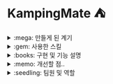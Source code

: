 # KampingMate ⛺
<details>
  <summary>
    :mega: 만들게 된 계기
  </summary>
  <br>

KampingMate는 캠핑 초보자들을 위한 종합적인 정보 제공을 목표로 하는 웹사이트입니다. 저희는 다음과 같은 이유로 이 홈페이지를 제작하게 되었습니다

캠핑 초보자를 위한 안내 필요성: 많은 사람들이 캠핑을 즐기기 위해 관련 정보를 찾고 있으나, 초보자들은 시작하기에 어려움을 겪을 수 있습니다. KampingMate는 이들에게 필요한 기본적인 정보와 가이드를 제공하여 캠핑을 쉽게 접근할 수 있도록 돕습니다.

캠핑장 추천과 정보 제공: 다양한 캠핑장에 대한 추천과 함께, 각 캠핑장의 특징, 시설, 예약 방법 등을 상세히 안내하여 사용자가 선택할 수 있도록 도와줍니다.

캠핑과 관련된 다양한 연관 정보 제공: 캠핑의 장비 준비, 안전 수칙, 자연 보호에 대한 정보 또한 제공하여 사용자가 안전하고 즐거운 캠핑 경험을 할 수 있도록 지원합니다.

초심자를 위한 특화된 서비스: KampingMate는 초보자들이 캠핑을 시작하고 즐기기 위한 필수적인 모든 정보를 한 곳에서 제공함으로써, 사용자들이 편리하게 캠핑에 참여할 수 있도록 합니다.

이와 같은 이유로 KampingMate는 캠핑을 좋아하는 사람들에게 유용한 정보를 제공하고, 캠핑 초보자들이 쉽게 즐길 수 있는 환경을 조성하고자 합니다.







</details>

<details>
  <summary>
    :gem: 사용한 스킬
  </summary>
  <br>

![ORACLE](https://img.shields.io/badge/Oracle-F80000?style=for-the-badge&logo=oracle&logoColor=black)
![JAVA](https://img.shields.io/badge/Java-ED8B00?style=for-the-badge&logo=openjdk&logoColor=white)
![JS](https://img.shields.io/badge/JavaScript-F7DF1E?style=for-the-badge&logo=JavaScript&logoColor=white)
![SPRING](https://img.shields.io/badge/Spring-6DB33F?style=for-the-badge&logo=spring&logoColor=white)
![CSS](https://img.shields.io/badge/CSS-239120?&style=for-the-badge&logo=css3&logoColor=white)<br>
![HTML](https://img.shields.io/badge/HTML-239120?style=for-the-badge&logo=html5&logoColor=white)
![JQUERY](https://img.shields.io/badge/jQuery-0769AD?style=for-the-badge&logo=jquery&logoColor=white)
![PYTHON](https://img.shields.io/badge/Python-14354C?style=for-the-badge&logo=python&logoColor=white)<br>
...
</details>

<details>
  <summary>
    :books: 구현 및 기능 설명
  </summary>
  <br>
   📽️<a href="https://www.canva.com/design/DAGJATX1u_Y/7HCcmqUqGlDUzPuIIvNsZQ/view?utm_content=DAGJATX1u_Y&utm_campaign=designshare&utm_medium=link&utm_source=editor"> [PPT 자료]</a>
    
로그인 페이지 : api를 통한 소셜 로그인 기능  
<img src="https://github.com/KampingMate/KampingMate/assets/167276559/2e8e50ac-db5c-4a8b-83f3-de3804aaa6b0" width="400" height="300">  
회원가입 페이지 : 이메일과 핸드폰으로 본인 인증 기능  
<img src="https://github.com/KampingMate/KampingMate/assets/167276559/1cf2f1d2-de93-47cc-b1dc-e7238bfe912e" width="400" height="300">
<img src="https://github.com/KampingMate/KampingMate/assets/167276559/01b46b35-7385-4437-8b71-5dc2e9f11ab7" width="400" height="300">  
<hr>
메인 페이지<br>
[고캠핑 api를 이용해서 캠핑장 리스트 나열]<br>
<img src="https://github.com/KampingMate/KampingMate/assets/167276559/1a38f50c-aa0a-4ba5-81cf-d75cc4e3d882" width="400" height="300"><br>
[네이버 쇼핑 api를 이용해서 캠핑 용품 추천]<br>
<img src="https://github.com/KampingMate/KampingMate/assets/167276559/8868beb6-ce9b-4e5a-8275-67ad981cadc1" width="400" height="400">
<img src="https://github.com/KampingMate/KampingMate/assets/167276559/e8557d45-bf60-4615-b8e5-28c096523872" width="400" height="400"><br>
[기상청 api를 이용해서 날씨 정보 표시]<br>  
> 현재온도, 최고온도, 최저온도, 하늘상태, 습도 표시<br>  
> 오늘, 내일, 모레 버튼을 통해 그날의 기온을 그래프화<br>
<img src="https://github.com/KampingMate/KampingMate/assets/167276559/0953f754-8dfe-4f96-b3ef-e8fff2683aed" width="300" height="300">
<img src="https://github.com/KampingMate/KampingMate/assets/167276559/e9e1df85-3e73-41e8-968b-6e57902b7f1b" width="300" height="300">
<img src="https://github.com/KampingMate/KampingMate/assets/167276559/1ce5821c-5221-4bc8-867a-4009aaa8763a" width="300" height="300"><br>
[유튜브 api를 이용해서 유튜브 "오늘비와"채널의 최신순으로 정렬해서 10개 나열]  
<img src="https://github.com/KampingMate/KampingMate/assets/167276559/9fcd4ea5-8ac1-4053-9538-dc9ec9ea5e97" width="500" height="350"><br>
[네이버 뉴스 api를 이용해서 캠핑 관련 기사를 최신순으로 정렬해서 10개 나열]<br>
<img src="https://github.com/KampingMate/KampingMate/assets/167276559/72d325a4-404d-4fe0-84fa-7456a502f5cf" width="400" height="300">  
<hr>
소개 페이지   
> 간단한 소개글과 설명글<br>
<img src="https://github.com/KampingMate/KampingMate/assets/167276559/e3673352-afe0-4080-9a4f-8fb1ee139f5e" width="400" height="300">
<img src="https://github.com/KampingMate/KampingMate/assets/167276559/cf6707c8-3604-4c28-8717-5f61bf4629b8" width="400" height="300"><br>
<img src="https://github.com/KampingMate/KampingMate/assets/167276559/b7a9c5ba-2897-4bf8-9491-53628bcfedf3" width="400" height="300">
<img src="https://github.com/KampingMate/KampingMate/assets/167276559/137e8453-0a2f-43f3-bd8a-8db20567a832" width="400" height="300"><br>
<img src="https://github.com/KampingMate/KampingMate/assets/167276559/3f9fd157-2f87-45ae-9620-c8f0cfc34f0f" width="400" height="300">
<img src="https://github.com/KampingMate/KampingMate/assets/167276559/bb2e5fbf-390d-4f9a-900d-5b507ccec5e3" width="400" height="300">
<br>
고객센터
> 1:1 문의 작성/출력<br>
> QnA 출력/ 제목을 통한 검색<br>
<img src="https://github.com/KampingMate/KampingMate/assets/144196557/f51ebe0f-c4fb-4a6a-954b-1b053c1c83be" width="400" height="300">
<img src="https://github.com/KampingMate/KampingMate/assets/144196557/26993a48-8132-4fb7-9774-0fa756c7025f" width="400" height="300"><br>
<img src="https://github.com/KampingMate/KampingMate/assets/144196557/2836a7dd-5100-46ec-84f7-86db54657fcf" width="400" height="300">
<img src="https://github.com/KampingMate/KampingMate/assets/144196557/c0bfb32f-cc1b-46c8-b8f9-84660a269efe" width="400" height="300"><br>
<img src="https://github.com/KampingMate/KampingMate/assets/144196557/0c5727dd-6adf-47cd-a2a9-4356eb462306" width="400" height="300">
<img src="https://github.com/KampingMate/KampingMate/assets/144196557/0b7b4f90-66e0-4496-a4c5-4e4f352486c3" width="400" height="300"><br>
푸터
> qr을 통한 만족도 조사 구글 폼 제작<br>
> 푸터 디자인<br>
<img src="https://github.com/KampingMate/KampingMate/assets/144196557/9ce07231-2777-4cd3-96c0-5c9ef124aa7d" width="700" height="300"><br>
마이페이지
> Dicebear API를 이용한 랜덤 프로필 이미지를 설정 및 저장기능<br>
> 내 정보 출력/ 회원 탈퇴<br>
> 내가 북마크한 리뷰 출력<br>
> 받은 추천 기록 출력<br>
> 내가 작성한 리뷰 출력<br>
<img src="https://github.com/KampingMate/KampingMate/assets/144196557/0693b17f-adcd-47b1-805f-8fc85df02c0c" width="400" height="300">
<img src="https://github.com/KampingMate/KampingMate/assets/144196557/a79d3b73-8df1-43df-8eeb-8c540c76ee78" width="600" height="300"><br>
<img src="https://github.com/KampingMate/KampingMate/assets/144196557/ed9fe985-f953-4718-91be-a754a13e79cb" width="600" height="300">
<img src="https://github.com/KampingMate/KampingMate/assets/144196557/4dddab9e-fb23-40be-a042-d1888fb81c92" width="400" height="300"><br>
<img src="https://github.com/KampingMate/KampingMate/assets/144196557/a1ab7d58-9970-4f1a-a561-2971ba07cfd5" width="600" height="300">
<img src="https://github.com/KampingMate/KampingMate/assets/144196557/e7db46db-7904-4777-80c4-1dd0d0b37b47" width="400" height="300"><br>
<img src="https://github.com/KampingMate/KampingMate/assets/144196557/b31a1c8f-6df8-4847-88e3-fbc118e998b2" width="800" height="300">
관리자페이지
> 회원 관리, 글 관리, 예약 관리<br>
> 공지사항, 이벤트, QnA 글 CRUD<br>
> 회원 검색 및 조회<br>
> 회원이 작성한 1:1 문의 답변<br>
<img src="https://github.com/KampingMate/KampingMate/assets/144196557/4215f844-62f3-4b4e-8c57-4dacbdcb1a06" width="800" height="300">
<img src="https://github.com/KampingMate/KampingMate/assets/144196557/6365bb90-9648-45e9-9aa1-68a04741f9ea" width="500" height="300"><br>
<img src="https://github.com/KampingMate/KampingMate/assets/144196557/2c4fdeed-29ba-42ae-be0d-e2767a28e341" width="600" height="300">
<img src="https://github.com/KampingMate/KampingMate/assets/144196557/f06b0386-0d54-4475-b4aa-b2a206234f2e" width="400" height="300"><br>
<img src="https://github.com/KampingMate/KampingMate/assets/144196557/c5c2414d-2d9d-475b-aef2-21a9fcc481e8" width="600" height="300">
<img src="https://github.com/KampingMate/KampingMate/assets/144196557/e91f48b3-a735-477c-ae92-e7c363eedafc" width="400" height="300"><br>
<img src="https://github.com/KampingMate/KampingMate/assets/144196557/2badf130-66cb-49f3-9f13-fe581e8d4f58" width="800" height="300">
<img src="https://github.com/KampingMate/KampingMate/assets/144196557/8a966a3d-b36c-483e-92d0-76d8f4e57f04" width="800" height="300"><br>
<img src="https://github.com/KampingMate/KampingMate/assets/144196557/d17dd8ec-5e33-42b2-8e84-5a737b5a1734" width="400" height="300">
<img src="https://github.com/KampingMate/KampingMate/assets/144196557/9a6d8b78-59a9-42ef-9a8b-21821a751330" width="600" height="300"><br>
<img src="https://github.com/KampingMate/KampingMate/assets/144196557/1399ccd6-a5ef-4e4f-8322-5015ea34e21d" width="400" height="300">
<img src="https://github.com/KampingMate/KampingMate/assets/144196557/05674676-a0f4-441e-9c9e-184a3a3f6ebd" width="600" height="300"><br>
<hr>
가이드라인  
[]


</details>

<details>
  <summary>
    :memo: 개선할 점..
  </summary>
  <br>
   <ul>
     <li>다양한 소셜 로그인 추가</li>
     <li>중기예보 api를 이용해서 일주일 일기예보도 볼 수 있게...</li>
     <li>다양한 기상청 api를 이용해서 자외선 지수, 미세먼지 등 다양한 데이터 시각화....</li>
     <li>...</li>
   </ul>
</details>


<details>
  <summary>
    :seedling: 팀원 및 역할
  </summary>
  <br>
  :crown: 오세현 : 전체 CSS + 메인(일기예보 API, 유튜브 API)
  <br>
  :crown: 배재천 : 캠핑 추천시스템(고캠핑 API) + 소셜 로그인(네이버 API, 카카오 API, 구글 API) 및 회원가입(이메일 인증, 핸드폰 인증) + 캘린더
  <br>
  :crown: 정영훈 : 캠핑 추천시스템(고캠핑 API) + 소셜 로그인(네이버 API, 카카오 API, 구글 API) 및 회원가입(이메일 인증, 핸드폰 인증) + 메인(네이버 쇼핑 API) + 채팅방 (WebSocket 활용)
  <br>
  :crown: 전선아 : 관리자페이지 + 마이페이지(Dicebear API를 통한 프로필 이미지 저장) + 고객센터 페이지 + 메인(캠핑 관련 기사 네이버 API) + QR코드(구글 폼)
  <br>
  :crown: 권민채 : 지도페이지(카카오 맵 API) + 리뷰페이지(SNS 공유) + 공지사항/이벤트페이지 +  예약페이지 + 가이드페이지(네이버카페api, 네이버쇼핑api, 레시피 DB api) + chatbot (kakao gpt 사용)
  <br>
</details>















